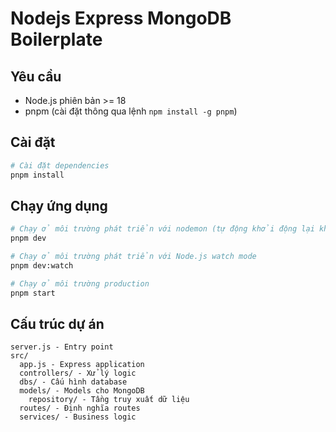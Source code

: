 # Nodejs Express MongoDB Boilerplate

## Yêu cầu

- Node.js phiên bản >= 18
- pnpm (cài đặt thông qua lệnh `npm install -g pnpm`)

## Cài đặt

```bash
# Cài đặt dependencies
pnpm install
```

## Chạy ứng dụng

```bash
# Chạy ở môi trường phát triển với nodemon (tự động khởi động lại khi có thay đổi)
pnpm dev

# Chạy ở môi trường phát triển với Node.js watch mode
pnpm dev:watch

# Chạy ở môi trường production
pnpm start
```

## Cấu trúc dự án

```
server.js - Entry point
src/
  app.js - Express application
  controllers/ - Xử lý logic
  dbs/ - Cấu hình database
  models/ - Models cho MongoDB
    repository/ - Tầng truy xuất dữ liệu
  routes/ - Định nghĩa routes
  services/ - Business logic
```